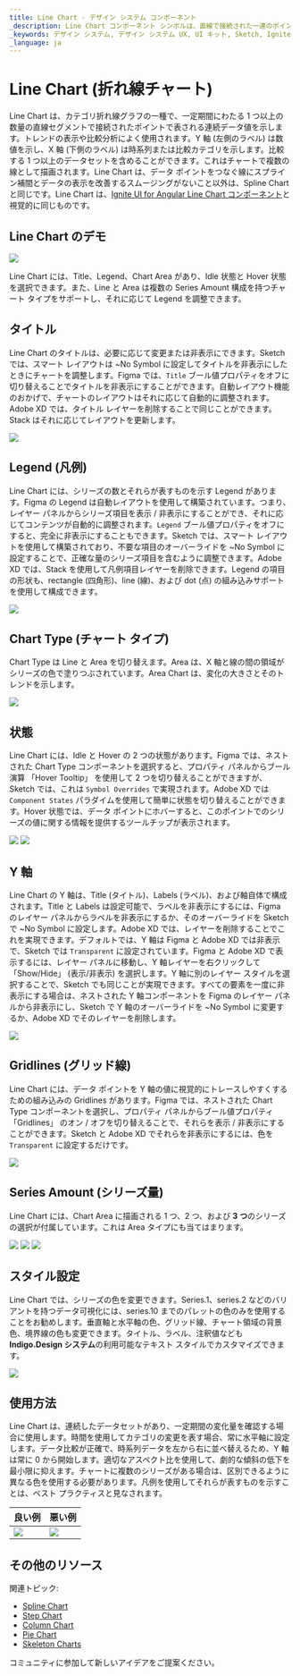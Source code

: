 ```yaml
---
title: Line Chart - デザイン システム コンポーネント
_description: Line Chart コンポーネント シンボルは、直線で接続された一連のポイントとしてデータを表示します。
_keywords: デザイン システム, デザイン システム UX, UI キット, Sketch, Ignite UI for Angular, Sketch to Angular, Angular, Angular デザイン システム, Sketch からコードをエクスポート, Angular 用のデザイン キット, Sketch HTML, Sketch to HTML, Sketch UI キット
_language: ja
---
```


# Line Chart (折れ線チャート)

 Line Chart は、カテゴリ折れ線グラフの一種で、一定期間にわたる 1 つ以上の数量の直線セグメントで接続されたポイントで表される連続データ値を示します。トレンドの表示や比較分析によく使用されます。Y 軸 (左側のラベル) は数値を示し、X 軸 (下側のラベル) は時系列または比較カテゴリを示します。比較する 1 つ以上のデータセットを含めることができます。これはチャートで複数の線として描画されます。Line Chart は、データ ポイントをつなぐ線にスプライン補間とデータの表示を改善するスムージングがないこと以外は、Spline Chart と同じです。Line Chart は、[Ignite UI for Angular Line Chart コンポーネント](https://jp.infragistics.com/products/ignite-ui-angular/angular/components/charts/types/line-chart.html)と視覚的に同じものです。


## Line Chart のデモ

<img class="responsive-img" src="../images/line_chart_demo.png" srcset="../images/line_chart_demo@2x.png 2x" />

Line Chart には、Title、Legend、Chart Area があり、Idle 状態と Hover 状態を選択できます。また、Line と Area は複数の Series Amount 構成を持つチャート タイプをサポートし、それに応じて Legend を調整できます。

## タイトル

Line Chart のタイトルは、必要に応じて変更または非表示にできます。Sketch では、スマート レイアウトは ~No Symbol に設定してタイトルを非表示にしたときにチャートを調整します。Figma では、`Title` ブール値プロパティをオフに切り替えることでタイトルを非表示にすることができます。自動レイアウト機能のおかげで、チャートのレイアウトはそれに応じて自動的に調整されます。Adobe XD では、タイトル レイヤーを削除することで同じことができます。Stack はそれに応じてレイアウトを更新します。

<img class="responsive-img" src="../images/line_chart_title.png" srcset="../images/line_chart_title@2x.png 2x" />

## Legend (凡例)

Line Chart には、シリーズの数とそれらが表すものを示す Legend があります。Figma の Legend は自動レイアウトを使用して構築されています。つまり、レイヤー パネルからシリーズ項目を表示 / 非表示にすることができ、それに応じてコンテンツが自動的に調整されます。`Legend` ブール値プロパティをオフにすると、完全に非表示にすることもできます。Sketch では、スマート レイアウトを使用して構築されており、不要な項目のオーバーライドを ~No Symbol に設定することで、正確な量のシリーズ項目を含むように調整できます。Adobe XD では、Stack を使用して凡例項目レイヤーを削除できます。Legend の項目の形状も、rectangle (四角形)、line (線)、および dot (点) の組み込みサポートを使用して構成できます。


<img class="responsive-img" src="../images/line_chart_legend.png" srcset="../images/line_chart_legend@2x.png 2x" />

## Chart Type (チャート タイプ)

Chart Type は Line と Area を切り替えます。Area は、X 軸と線の間の領域がシリーズの色で塗りつぶされています。Area Chart は、変化の大きさとそのトレンドを示します。

<img class="responsive-img" src="../images/line_area_chart_three_series.png" srcset="../images/line_area_chart_three_series@2x.png 2x" />

## 状態

Line Chart には、Idle と Hover の 2 つの状態があります。Figma では、ネストされた Chart Type コンポーネントを選択すると、プロパティ パネルからブール演算 「Hover Tooltip」 を使用して 2 つを切り替えることができますが、Sketch では、これは `Symbol Overrides` で実現されます。Adobe XD では `Component States` パラダイムを使用して簡単に状態を切り替えることができます。Hover 状態では、データ ポイントにホバーすると、このポイントでのシリーズの値に関する情報を提供するツールチップが表示されます。

<img class="responsive-img" src="../images/line_area_chart_tooltip-off.png" srcset="../images/line_area_chart_tooltip-off@2x.png 2x" />
<img class="responsive-img" src="../images/line_area_chart_tooltip-on.png" srcset="../images/line_area_chart_tooltip-on@2x.png 2x" />

## Y 軸

Line Chart の Y 軸は、Title (タイトル)、Labels (ラベル)、および軸自体で構成されます。Title と Labels は設定可能で、ラベルを非表示にするには、Figma のレイヤー パネルからラベルを非表示にするか、そのオーバーライドを Sketch で ~No Symbol に設定します。Adobe XD では、レイヤーを削除することでこれを実現できます。デフォルトでは、Y 軸は Figma と Adobe XD では非表示で、Sketch では `Transparent` に設定されています。Figma と Adobe XD で表示するには、レイヤー パネルに移動し、Y 軸レイヤーを右クリックして 「Show/Hide」 (表示/非表示) を選択します。Y 軸に別のレイヤー スタイルを選択することで、Sketch でも同じことが実現できます。すべての要素を一度に非表示にする場合は、ネストされた Y 軸コンポーネントを Figma のレイヤー パネルから非表示にし、Sketch で Y 軸のオーバーライドを ~No Symbol に変更するか、Adobe XD でそのレイヤーを削除します。

<img class="responsive-img" src="../images/line_chart_yaxis.png" srcset="../images/line_chart_yaxis@2x.png 2x" />

## Gridlines (グリッド線)

Line Chart には、データ ポイントを Y 軸の値に視覚的にトレースしやすくするための組み込みの Gridlines があります。Figma では、ネストされた Chart Type コンポーネントを選択し、プロパティ パネルからブール値プロパティ 「Gridlines」 のオン / オフを切り替えることで、それらを表示 / 非表示にすることができます。Sketch と Adobe XD でそれらを非表示にするには、色を `Transparent` に設定するだけです。

<img class="responsive-img" src="../images/line_chart_gridlines.png" srcset="../images/line_chart_gridlines@2x.png 2x" />

## Series Amount (シリーズ量)

Line Chart には、Chart Area に描画される 1 つ、2 つ、および **3 つ**のシリーズの選択が付属しています。これは Area タイプにも当てはまります。

<img class="responsive-img" src="../images/line_chart_one_series.png" srcset="../images/line_chart_one_series@2x.png 2x" />
<img class="responsive-img" src="../images/line_chart_two_series.png" srcset="../images/line_chart_two_series@2x.png 2x" />
<img class="responsive-img" src="../images/line_chart_three_series.png" srcset="../images/line_chart_three_series@2x.png 2x" />

## スタイル設定

Line Chart では、シリーズの色を変更できます。Series.1、series.2 などのバリアントを持つデータ可視化には、series.10 までのパレットの色のみを使用することをお勧めします。垂直軸と水平軸の色、グリッド線、チャート領域の背景色、境界線の色も変更できます。タイトル、ラベル、注釈値なども **Indigo.Design システム**の利用可能なテキスト スタイルでカスタマイズできます。

<img class="responsive-img" src="../images/line_chart_styling.png" srcset="../images/line_chart_styling@2x.png 2x" />

## 使用方法

Line Chart は、連続したデータセットがあり、一定期間の変化量を確認する場合に使用します。時間を使用してカテゴリの変更を表す場合、常に水平軸に設定します。データ比較が正確で、時系列データを左から右に並べ替えるため、Y 軸は常に 0 から開始します。適切なアスペクト比を使用して、劇的な傾斜の低下を最小限に抑えます。チャートに複数のシリーズがある場合は、区別できるように異なる色を使用する必要があります。凡例を使用してそれらが表すものを示すことは、ベスト プラクティスと見なされます。


 | 良い例                                                                                             | 悪い例                                                                                              |
| ---------------------------------------------------------------------------------------------- | -------------------------------------------------------------------------------------------------- |
| <img class="responsive-img" src="../images/line_chart_do1.png" srcset="../images/line_chart_do1@2x.png 2x" /> | <img class="responsive-img" src="../images/line_chart_dont1.png" srcset="../images/line_chart_dont1@2x.png 2x" /> | 

## その他のリソース

関連トピック:

- [Spline Chart](spline-chart.md)
- [Step Chart](step-chart.md)
- [Column Chart](column-chart.md)
- [Pie Chart](pie-chart.md)
- [Skeleton Charts](skeleton-charts.md)

コミュニティに参加して新しいアイデアをご提案ください。
